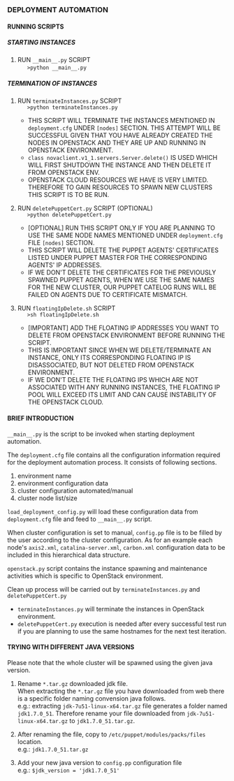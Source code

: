 ### DEPLOYMENT AUTOMATION

#### RUNNING SCRIPTS

##### STARTING INSTANCES

1. RUN `__main__.py` SCRIPT  
`	>python __main__.py`
	
##### TERMINATION OF INSTANCES

1. RUN `terminateInstances.py` SCRIPT  
`	>python terminateInstances.py`
	
      + THIS SCRIPT WILL TERMINATE THE INSTANCES MENTIONED IN `deployment.cfg`
	UNDER `[nodes]` SECTION. THIS ATTEMPT WILL BE SUCCESSFUL GIVEN THAT 
	YOU HAVE ALREADY CREATED THE NODES IN OPENSTACK AND THEY ARE UP AND
	RUNNING IN OPENSTACK ENVIRONMENT.
      + `class novaclient.v1_1.servers.Server.delete()` IS USED WHICH WILL 
	FIRST SHUTDOWN THE INSTANCE AND THEN DELETE IT FROM OPENSTACK ENV.
      + OPENSTACK CLOUD RESOURCES WE HAVE IS VERY LIMITED. THEREFORE TO GAIN
	RESOURCES TO SPAWN NEW CLUSTERS THIS SCRIPT IS TO BE RUN.

2. RUN `deletePuppetCert.py` SCRIPT (OPTIONAL)  
`	>python deletePuppetCert.py`

      + [OPTIONAL] RUN THIS SCRIPT ONLY IF YOU ARE PLANNING TO USE THE SAME 
	NODE NAMES MENTIONED UNDER `deployment.cfg` FILE `[nodes]` SECTION.
      + THIS SCRIPT WILL DELETE THE PUPPET AGENTS' CERTIFICATES LISTED UNDER
	PUPPET MASTER FOR THE CORRESPONDING AGENTS' IP ADDRESSES.
      + IF WE DON'T DELETE THE CERTIFICATES FOR THE PREVIOUSLY SPAWNED PUPPET
	AGENTS, WHEN WE USE THE SAME NAMES FOR THE NEW CLUSTER, OUR PUPPET 
	CATELOG RUNS WILL BE FAILED ON AGENTS DUE TO CERTIFICATE MISMATCH.
	
3. RUN `floatingIpDelete.sh` SCRIPT  
`	>sh floatingIpDelete.sh`

      + [IMPORTANT] ADD THE FLOATING IP ADDRESSES YOU WANT TO DELETE FROM
	OPENSTACK ENVIRONMENT BEFORE RUNNING THE SCRIPT.
      + THIS IS IMPORTANT SINCE WHEN WE DELETE/TERMINATE AN INSTANCE, ONLY 
	ITS CORRESPONDING FLOATING IP IS DISASSOCIATED, BUT NOT DELETED FROM
	OPENSTACK ENVIRONMENT. 
      + IF WE DON'T DELETE THE FLOATING IPS WHICH ARE NOT ASSOCIATED WITH ANY
	RUNNING INSTANCES, THE FLOATING IP POOL WILL EXCEED ITS LIMIT AND 
	CAN CAUSE INSTABILITY OF THE OPENSTACK CLOUD.

#### BRIEF INTRODUCTION

`__main__.py` is the script to be invoked when starting deployment automation.

The `deployment.cfg` file contains all the configuration information required for the 
deployment automation process.
It consists of following sections.

1. environment name
2. environment configuration data
3. cluster configuration automated/manual
4. cluster node list/size

`load_deployment_config.py` will load these configuration data from `deployment.cfg` file
and feed to `__main__.py` script.

When cluster configuration is set to manual, `config.pp` file is to be filled by the user
according to the cluster configuration.
As for an example each node's `axis2.xml`, `catalina-server.xml`, `carbon.xml` configuration 
data to be included in this hierarchical data structure.

`openstack.py` script contains the instance spawning and maintenance activities which is
specific to OpenStack environment.

Clean up process will be carried out by `terminateInstances.py` and `deletePuppetCert.py`
* `terminateInstances.py` will terminate the instances in OpenStack environment.
* `deletePuppetCert.py` execution is needed after every successful test run if you are
planning to use the same hostnames for the next test iteration.

#### TRYING WITH DIFFERENT JAVA VERSIONS

Please note that the whole cluster will be spawned using the given java version.

1. Rename `*.tar.gz` downloaded jdk file.  
When extracting the `*.tar.gz` file you have downloaded from web there is a specific 
folder naming convension java follows.  
e.g.: extracting `jdk-7u51-linux-x64.tar.gz` file generates a folder named `jdk1.7.0_51`.
Therefore rename your file downloaded from `jdk-7u51-linux-x64.tar.gz` to `jdk1.7.0_51.tar.gz`.

2. After renaming the file, copy to `/etc/puppet/modules/packs/files` location.  
e.g.: `jdk1.7.0_51.tar.gz`

3. Add your new java version to `config.pp` configuration file  
e.g.: `$jdk_version = 'jdk1.7.0_51'`
